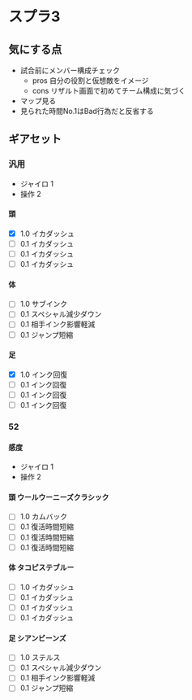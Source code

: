 # スプラ3
## 気にする点
* 試合前にメンバー構成チェック
  * pros 自分の役割と仮想敵をイメージ
  * cons リザルト画面で初めてチーム構成に気づく
* マップ見る
* 見られた時間No.1はBad行為だと反省する  

## ギアセット
### 汎用
* ジャイロ 1
* 操作 2
#### 頭
- [x] 1.0 イカダッシュ
- [ ] 0.1 イカダッシュ
- [ ] 0.1 イカダッシュ
- [ ] 0.1 イカダッシュ
#### 体
- [ ] 1.0 サブインク
- [ ] 0.1 スペシャル減少ダウン
- [ ] 0.1 相手インク影響軽減
- [ ] 0.1 ジャンプ短縮
#### 足
- [x] 1.0 インク回復
- [ ] 0.1 インク回復
- [ ] 0.1 インク回復
- [ ] 0.1 インク回復
### 52
#### 感度
* ジャイロ 1
* 操作 2
#### 頭 ウールウーニーズクラシック
- [ ] 1.0 カムバック
- [ ] 0.1 復活時間短縮
- [ ] 0.1 復活時間短縮
- [ ] 0.1 復活時間短縮
#### 体 タコピステブルー
- [ ] 1.0 イカダッシュ
- [ ] 0.1 イカダッシュ
- [ ] 0.1 イカダッシュ
- [ ] 0.1 イカダッシュ
#### 足 シアンビーンズ
- [ ] 1.0 ステルス
- [ ] 0.1 スペシャル減少ダウン
- [ ] 0.1 相手インク影響軽減
- [ ] 0.1 ジャンプ短縮